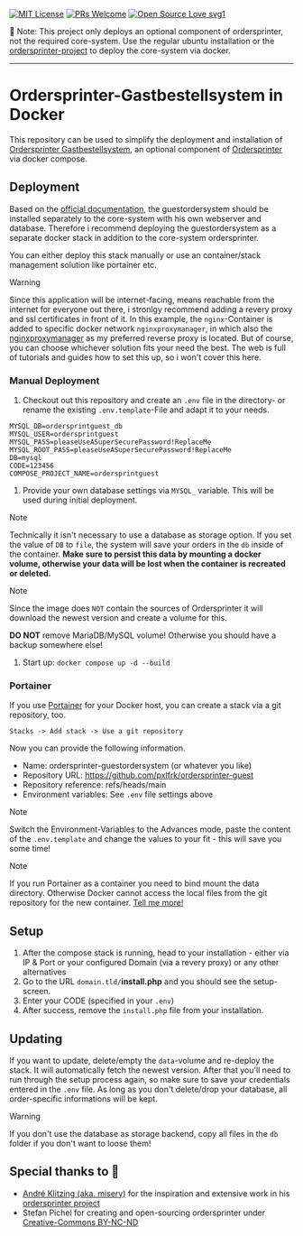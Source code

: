 [![MIT License](https://img.shields.io/badge/license-MIT-blue.svg)](https://github.com/misery/ordersprinter/blob/main/LICENSE)
[![PRs Welcome](https://img.shields.io/badge/PRs-welcome-brightgreen.svg?style=flat-square)](http://makeapullrequest.com)
[![Open Source Love svg1](https://badges.frapsoft.com/os/v1/open-source.svg?v=103)](https://github.com/ellerbrock/open-source-badges/)

📢 Note: This project only deploys an optional component of ordersprinter, not the required core-system. Use the regular ubuntu installation or the [ordersprinter-project](https://github.com/misery/ordersprinter) to deploy the core-system via docker.

---

# Ordersprinter-Gastbestellsystem in Docker

This repository can be used to simplify the deployment and installation of [Ordersprinter Gastbestellsystem](https://www.ordersprinter.de/gastbestellung.php), an optional component of [Ordersprinter ](https://www.ordersprinter.de) via docker compose.

## Deployment

Based on the [official documentation](https://www.ordersprinter.de/gastbestellung.php), the guestordersystem should be installed separately to the core-system with his own webserver and database. Therefore i recommend deploying the guestordersystem as a separate docker stack in addition to the core-system ordersprinter.

You can either deploy this stack manually or use an container/stack management solution like portainer etc.

> [!WARNING]  
> Since this application will be internet-facing, means reachable from the internet for everyone out there, i stronlgy recommend adding a revery proxy and ssl certificates in front of it. In this example, the `nginx`-Container is added to specific docker network `nginxproxymanager`, in which also the [nginxproxymanager](https://nginxproxymanager.com/) as my preferred reverse proxy is located. But of course, you can choose whichever solution fits your need the best. The web is full of tutorials and guides how to set this up, so i won't cover this here.

### Manual Deployment

1. Checkout out this repository and create an `.env` file in the directory- or rename the existing `.env.template`-File and adapt it to your needs.

``` env
MYSQL_DB=ordersprintguest_db
MYSQL_USER=ordersprintguest
MYSQL_PASS=pleaseUseASuperSecurePassword!ReplaceMe
MYSQL_ROOT_PASS=pleaseUseASuperSecurePassword!ReplaceMe
DB=mysql
CODE=123456
COMPOSE_PROJECT_NAME=ordersprintguest
```

1. Provide your own database settings via ``MYSQL_`` variable. This will be used during initial deployment.

> [!NOTE]  
> Technically it isn't necessary to use a database as storage option. If you set the value of `DB` to `file`, the system will save your orders in the `db` inside of the container. **Make sure to persist this data by mounting a docker volume, otherwise your data will be lost when the container is recreated or deleted.**

> [!NOTE]  
> Since the image does ``NOT`` contain the sources of Ordersprinter it will download the newest version and create a volume for this.

**DO NOT** remove MariaDB/MySQL volume! Otherwise you should have a backup somewhere else!

1. Start up: ``docker compose up -d --build``

### Portainer

If you use [Portainer](https://github.com/portainer/portainer) for your Docker host, you can create a stack via a git repository, too.

``Stacks -> Add stack -> Use a git repository``

Now you can provide the following information.

- Name: ordersprinter-guestordersystem (or whatever you like)
- Repository URL: https://github.com/pxlfrk/ordersprinter-guest
- Repository reference: refs/heads/main
- Environment variables: See ``.env`` file settings above

> [!NOTE]  
> Switch the Environment-Variables to the Advances mode, paste the content of the `.env.template` and change the values to your fit - this will save you some time!

> [!NOTE]  
> If you run Portainer as a container you need to bind mount the data directory.
> Otherwise Docker cannot access the local files from the git repository for the new container.
> [Tell me more!](https://github.com/misery/ordersprinter#portainer-as-container)

## Setup

1. After the compose stack is running, head to your installation - either via IP & Port or your configured Domain (via a revery proxy) or any other alternatives
1. Go to the URL `domain.tld/`**install.php** and you should see the setup-screen.
1. Enter your CODE (specified in your `.env`)
1. After success, remove the `install.php` file from your installation.

## Updating

If you want to update, delete/empty the `data`-volume and re-deploy the stack. It will automatically
fetch the newest version. After that you'll need to run through the setup process again, so make sure to save your credentials entered in the `.env` file.
As long as you don't delete/drop your database, all order-specific informations will be kept.

> [!WARNING]  
> If you don't use the database as storage backend, copy all files in the `db` folder if you don't want to loose them!

## Special thanks to 🎉

- [André Klitzing (aka. misery)](https://github.com/misery/) for the inspiration and extensive work in his [ordersprinter project](https://github.com/misery/ordersprinter)
- Stefan Pichel for creating and open-sourcing ordersprinter under [Creative-Commons BY-NC-ND](https://www.ordersprinter.de/lizenz_en.php)
